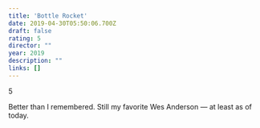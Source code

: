 ```yaml
---
title: 'Bottle Rocket'
date: 2019-04-30T05:50:06.700Z
draft: false
rating: 5
director: ""
year: 2019
description: ""
links: []
---
```


5

Better than I remembered. Still my favorite Wes Anderson — at least as of
today.